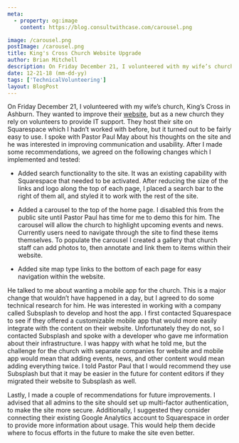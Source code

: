 ```yaml
---
meta:
  - property: og:image
    content: https://blog.consultwithcase.com/carousel.png

image: /carousel.png
postImage: /carousel.png
title: King's Cross Church Website Upgrade
author: Brian Mitchell
description: On Friday December 21, I volunteered with my wife’s church, King’s Cross in Ashburn. They wanted to improve their website, but as a new church they rely on volunteers to provide IT support.
date: 12-21-18 (mm-dd-yy)
tags: ['TechnicalVolunteering']
layout: BlogPost
---
```


On Friday December 21, I volunteered with my wife’s church, King’s Cross in Ashburn. They wanted to improve their <a href="https://www.kingscrossva.org/" target="_blank">website</a>, but as a new church they rely on volunteers to provide IT support. They host their site on Squarespace which I hadn’t worked with before, but it turned out to be fairly easy to use. I spoke with Pastor Paul May about his thoughts on the site and he was interested in improving communication and usability. After I made some recommendations, we agreed on the following changes which I implemented and tested:

- Added search functionality to the site. It was an existing capability with Squarespace that needed to be activated. After reducing the size of the links and logo along the top of each page, I placed a search bar to the right of them all, and styled it to work with the rest of the site.

- Added a carousel to the top of the home page. I disabled this from the public site until Pastor Paul has time for me to demo this for him. The carousel will allow the church to highlight upcoming events and news. Currently users need to navigate through the site to find these items themselves. To populate the carousel I created a gallery that church staff can add photos to, then annotate and link them to items within their website.

- Added site map type links to the bottom of each page for easy navigation within the website.

He talked to me about wanting a mobile app for the church. This is a major change that wouldn’t have happened in a day, but I agreed to do some technical research for him. He was interested in working with a company called Subsplash to develop and host the app. I first contacted Squarespace to see if they offered a customizable mobile app that would more easily integrate with the content on their website. Unfortunately they do not, so I contacted Subsplash and spoke with a developer who gave me information about their infrastructure. I was happy with what he told me, but the challenge for the church with separate companies for website and mobile app would mean that adding events, news, and other content would mean adding everything twice. I told Pastor Paul that I would recommend they use Subsplash but that it may be easier in the future for content editors if they migrated their website to Subsplash as well.

Lastly, I made a couple of recommendations for future improvements. I advised that all admins to the site should set up multi-factor authentication, to make the site more secure. Additionally, I suggested they consider connecting their existing Google Analytics account to Squarespace in order to provide more information about usage. This would help them decide where to focus efforts in the future to make the site even better.
